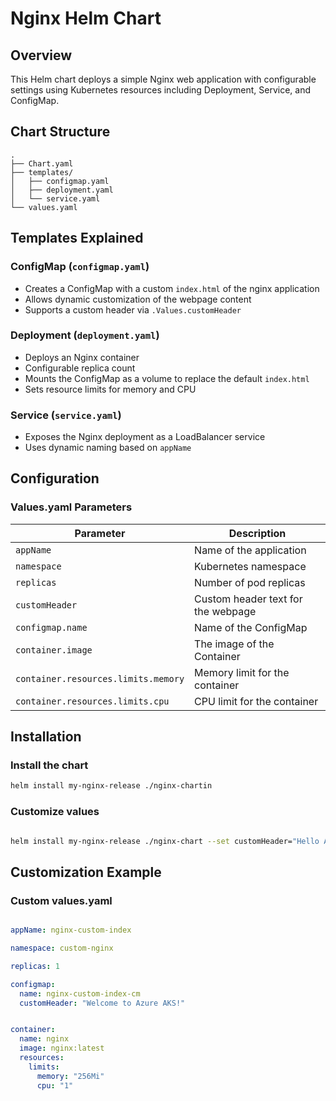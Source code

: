 
# Nginx Helm Chart

## Overview

This Helm chart deploys a simple Nginx web application with configurable settings using Kubernetes resources including Deployment, Service, and ConfigMap.

## Chart Structure

```
.
├── Chart.yaml
├── templates/
│   ├── configmap.yaml
│   ├── deployment.yaml
│   └── service.yaml
└── values.yaml
```

## Templates Explained

### ConfigMap (`configmap.yaml`)
- Creates a ConfigMap with a custom `index.html` of the nginx application
- Allows dynamic customization of the webpage content
- Supports a custom header via `.Values.customHeader`

### Deployment (`deployment.yaml`)
- Deploys an Nginx container
- Configurable replica count
- Mounts the ConfigMap as a volume to replace the default `index.html`
- Sets resource limits for memory and CPU

### Service (`service.yaml`)
- Exposes the Nginx deployment as a LoadBalancer service
- Uses dynamic naming based on `appName`

## Configuration

### Values.yaml Parameters

| Parameter | Description 
|-----------|-------------|
| `appName` | Name of the application
| `namespace` | Kubernetes namespace
| `replicas` | Number of pod replicas
| `customHeader` | Custom header text for the webpage
| `configmap.name` | Name of the ConfigMap
| `container.image` | The image of the Container
| `container.resources.limits.memory` | Memory limit for the container
| `container.resources.limits.cpu` | CPU limit for the container

## Installation

### Install the chart
```bash
helm install my-nginx-release ./nginx-chartin
```
### Customize values
```bash

helm install my-nginx-release ./nginx-chart --set customHeader="Hello Azure AKS"
```

## Customization Example
### Custom values.yaml
```yaml

appName: nginx-custom-index

namespace: custom-nginx

replicas: 1

configmap:
  name: nginx-custom-index-cm
  customHeader: "Welcome to Azure AKS!"


container:
  name: nginx
  image: nginx:latest
  resources:
    limits:
      memory: "256Mi"
      cpu: "1"

```

